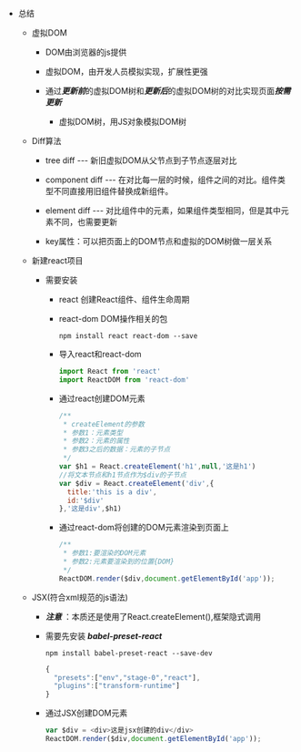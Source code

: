 - 总结

  - 虚拟DOM

    - DOM由浏览器的js提供

    - 虚拟DOM，由开发人员模拟实现，扩展性更强

    - 通过***更新前***的虚拟DOM树和***更新后***的虚拟DOM树的对比实现页面***按需更新***

      - 虚拟DOM树，用JS对象模拟DOM树

        

  - Diff算法

    - tree diff --- 新旧虚拟DOM从父节点到子节点逐层对比

    - component diff --- 在对比每一层的时候，组件之间的对比。组件类型不同直接用旧组件替换成新组件。

    - element diff --- 对比组件中的元素，如果组件类型相同，但是其中元素不同，也需要更新

    - key属性：可以把页面上的DOM节点和虚拟的DOM树做一层关系

      

  - 新建react项目

    - 需要安装

      - react 创建React组件、组件生命周期

      - react-dom DOM操作相关的包

        ```npm
        npm install react react-dom --save
        ```

      - 导入react和react-dom

        ```javascript
        import React from 'react'
        import ReactDOM from 'react-dom'
        ```

      - 通过react创建DOM元素

        ```javascript
        /**
         * createElement的参数
         * 参数1：元素类型
         * 参数2：元素的属性
         * 参数3之后的数据：元素的子节点
         */
        var $h1 = React.createElement('h1',null,'这是h1')
        //将文本节点和h1节点作为$div的子节点
        var $div = React.createElement('div',{
          title:'this is a div',
          id:'$div'
        },'这是div',$h1)
        ```

      - 通过react-dom将创建的DOM元素渲染到页面上

        ```javascript
        /**
         * 参数1:要渲染的DOM元素
         * 参数2:元素要渲染到的位置{DOM}
         */
        ReactDOM.render($div,document.getElementById('app'));
        ```

        

  - JSX(符合xml规范的js语法)

    - ***注意*** ：本质还是使用了React.createElement(),框架隐式调用

    - 需要先安装 ***babel-preset-react***

      ```npm
      npm install babel-preset-react --save-dev
      ```

      ```javascript
      {
        "presets":["env","stage-0","react"],
        "plugins":["transform-runtime"]
      }
      ```

      

    - 通过JSX创建DOM元素

      ```javascript
      var $div = <div>这是jsx创建的div</div>
      ReactDOM.render($div,document.getElementById('app'));
      ```

      